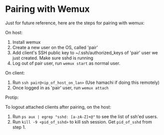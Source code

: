 Pairing with Wemux
===================

Just for future reference, here are the steps for pairing with wemux:

On host:
1. Install wemux
2. Create a new user on the OS, called 'pair'
3. Add client's SSH public key to ~/.ssh/authorized_keys of 'pair' user we just created. Make sure sshd is running
4. Log out of pair user, run `wemux start` as normal user.

On client:
1. Run `ssh pair@<ip_of_host_on_lan>` (Use hamachi if doing this remotely)
2. Once logged in as 'pair' user, run `wemux attach`

Protip:

To logout attached clients after pairing, on the host:

1. Run `ps aux | egrep "sshd: [a-zA-Z]+@"` to see the list of ssh'ed users.
2. Run `kill -9 <pid_of_sshd>` to kill ssh session. Get `pid_of_sshd` from step 1.
